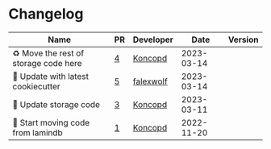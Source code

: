 # Changelog

<!-- prettier-ignore -->
Name | PR | Developer | Date | Version
--- | --- | --- | --- | ---
♻️ Move the rest of storage code here | [4](https://github.com/laminlabs/lndb-storage/pull/4) | [Koncopd](https://github.com/Koncopd) | 2023-03-14 |
:construction_worker: Update with latest cookiecutter | [5](https://github.com/laminlabs/lndb-storage/pull/5) | [falexwolf](https://github.com/falexwolf) | 2023-03-14 |
🔨 Update storage code | [3](https://github.com/laminlabs/lndb-storage/pull/3) | [Koncopd](https://github.com/Koncopd) | 2023-03-11 |
 🎉 Start moving code from lamindb | [1](https://github.com/laminlabs/lndb-storage/pull/1) | [Koncopd](https://github.com/Koncopd) | 2022-11-20 |
